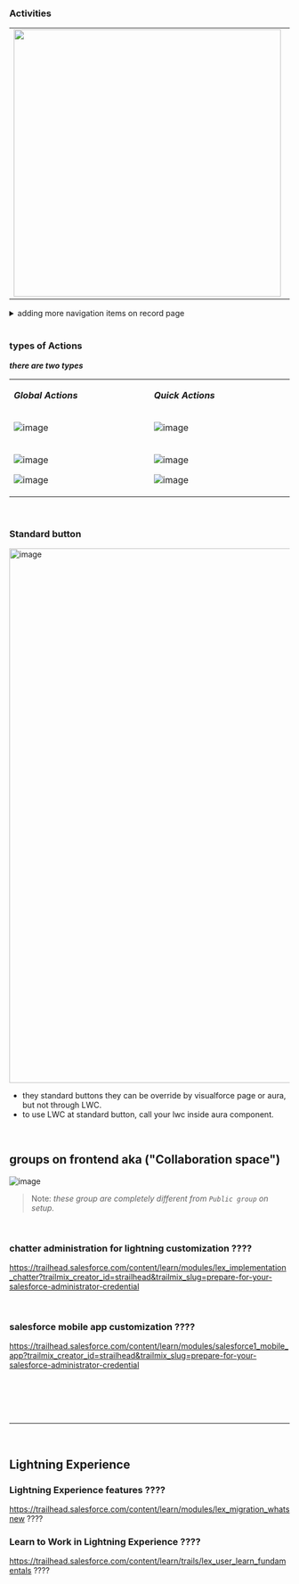 
### Activities
<table> 
<tr>
<td>
<image src="https://user-images.githubusercontent.com/63545175/190560959-afb7bf25-bc11-4a99-9320-89d80d25fa2b.png" width="480px">
</td>
<td width="360px">
  
  - New Event
  - New Task
  - Log a Call
  - Email
</td>
</tr>
</table>

<details>
<summary> adding more navigation items on record page </summary>
<p>

- goto edit page
- click on nav item ``such as activity i.e also nav item``

![image](https://user-images.githubusercontent.com/63545175/198821365-a6958219-6b78-4f6d-8323-14669ab46247.png)

---

</p>
</details>


<br/>


### types of Actions
***there are two types***

<table> 
<tr>
<td>

***Global Actions***
</td>
<td width>
  
***Quick Actions***
</td>
</tr>
<tr>
<td width="480px">

![image](https://user-images.githubusercontent.com/63545175/190561861-567bb8c2-fd1b-4866-a23d-c0418031e183.png)
</td>
<td width="480px">
  
![image](https://user-images.githubusercontent.com/63545175/196913013-d86e0974-571f-4c62-b238-4bceffd1a962.png)

</td>
</tr>
<tr>
<td width="480px">

![image](https://user-images.githubusercontent.com/63545175/190561948-9c6f5bc2-3f74-4f3c-91c6-f8ee20353536.png)

![image](https://user-images.githubusercontent.com/63545175/196910394-3cc41b5b-00d8-4e1b-8656-a0da90203592.png)

</td>
<td width="480px">
  
![image](https://user-images.githubusercontent.com/63545175/190562259-3c575c4c-7ce0-475d-b045-30d1af72b860.png)

![image](https://user-images.githubusercontent.com/63545175/196883942-c0b7d92c-ba28-49a7-bbf2-f782bc0db033.png)

</td>
</tr>
</table>


<br/>


### Standard button
<img width="960" alt="image" src="https://user-images.githubusercontent.com/63545175/210194296-3e88fd05-afb7-450c-ac8e-ebb23101b9fa.png">

- they standard buttons they can be override by visualforce page or aura, but not through LWC.
- to use LWC at standard button, call your lwc inside aura component.




<br/>


## groups on frontend aka ("Collaboration space")

![image](https://user-images.githubusercontent.com/63545175/191426260-1d49d37f-a54a-474d-8c5f-26e59d400e30.png)

> Note: _these group are completely different from ``Public group`` on setup._ 


<br/>


### chatter administration for lightning customization ????
https://trailhead.salesforce.com/content/learn/modules/lex_implementation_chatter?trailmix_creator_id=strailhead&trailmix_slug=prepare-for-your-salesforce-administrator-credential


<br/>


### salesforce mobile app customization ????
https://trailhead.salesforce.com/content/learn/modules/salesforce1_mobile_app?trailmix_creator_id=strailhead&trailmix_slug=prepare-for-your-salesforce-administrator-credential 


<br/>


<br/>


<br/>


<br/>

---

<br/>

## Lightning Experience
### Lightning Experience features ????
https://trailhead.salesforce.com/content/learn/modules/lex_migration_whatsnew ????


### Learn to Work in Lightning Experience ????
https://trailhead.salesforce.com/content/learn/trails/lex_user_learn_fundamentals ????












